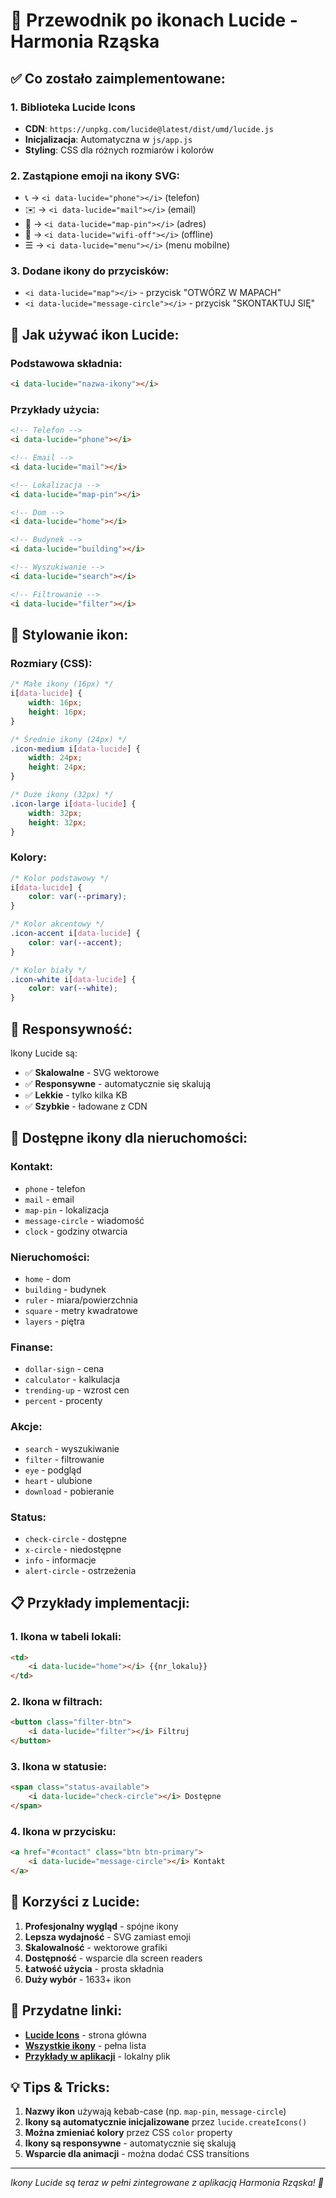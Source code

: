 # 🎨 Przewodnik po ikonach Lucide - Harmonia Rząska

## ✅ Co zostało zaimplementowane:

### **1. Biblioteka Lucide Icons**
- **CDN**: `https://unpkg.com/lucide@latest/dist/umd/lucide.js`
- **Inicjalizacja**: Automatyczna w `js/app.js`
- **Styling**: CSS dla różnych rozmiarów i kolorów

### **2. Zastąpione emoji na ikony SVG:**
- 📞 → `<i data-lucide="phone"></i>` (telefon)
- ✉️ → `<i data-lucide="mail"></i>` (email)
- 📍 → `<i data-lucide="map-pin"></i>` (adres)
- 📡 → `<i data-lucide="wifi-off"></i>` (offline)
- ☰ → `<i data-lucide="menu"></i>` (menu mobilne)

### **3. Dodane ikony do przycisków:**
- `<i data-lucide="map"></i>` - przycisk "OTWÓRZ W MAPACH"
- `<i data-lucide="message-circle"></i>` - przycisk "SKONTAKTUJ SIĘ"

## 🚀 Jak używać ikon Lucide:

### **Podstawowa składnia:**
```html
<i data-lucide="nazwa-ikony"></i>
```

### **Przykłady użycia:**
```html
<!-- Telefon -->
<i data-lucide="phone"></i>

<!-- Email -->
<i data-lucide="mail"></i>

<!-- Lokalizacja -->
<i data-lucide="map-pin"></i>

<!-- Dom -->
<i data-lucide="home"></i>

<!-- Budynek -->
<i data-lucide="building"></i>

<!-- Wyszukiwanie -->
<i data-lucide="search"></i>

<!-- Filtrowanie -->
<i data-lucide="filter"></i>
```

## 🎨 Stylowanie ikon:

### **Rozmiary (CSS):**
```css
/* Małe ikony (16px) */
i[data-lucide] {
    width: 16px;
    height: 16px;
}

/* Średnie ikony (24px) */
.icon-medium i[data-lucide] {
    width: 24px;
    height: 24px;
}

/* Duże ikony (32px) */
.icon-large i[data-lucide] {
    width: 32px;
    height: 32px;
}
```

### **Kolory:**
```css
/* Kolor podstawowy */
i[data-lucide] {
    color: var(--primary);
}

/* Kolor akcentowy */
.icon-accent i[data-lucide] {
    color: var(--accent);
}

/* Kolor biały */
.icon-white i[data-lucide] {
    color: var(--white);
}
```

## 📱 Responsywność:

Ikony Lucide są:
- ✅ **Skalowalne** - SVG wektorowe
- ✅ **Responsywne** - automatycznie się skalują
- ✅ **Lekkie** - tylko kilka KB
- ✅ **Szybkie** - ładowane z CDN

## 🔧 Dostępne ikony dla nieruchomości:

### **Kontakt:**
- `phone` - telefon
- `mail` - email
- `map-pin` - lokalizacja
- `message-circle` - wiadomość
- `clock` - godziny otwarcia

### **Nieruchomości:**
- `home` - dom
- `building` - budynek
- `ruler` - miara/powierzchnia
- `square` - metry kwadratowe
- `layers` - piętra

### **Finanse:**
- `dollar-sign` - cena
- `calculator` - kalkulacja
- `trending-up` - wzrost cen
- `percent` - procenty

### **Akcje:**
- `search` - wyszukiwanie
- `filter` - filtrowanie
- `eye` - podgląd
- `heart` - ulubione
- `download` - pobieranie

### **Status:**
- `check-circle` - dostępne
- `x-circle` - niedostępne
- `info` - informacje
- `alert-circle` - ostrzeżenia

## 📋 Przykłady implementacji:

### **1. Ikona w tabeli lokali:**
```html
<td>
    <i data-lucide="home"></i> {{nr_lokalu}}
</td>
```

### **2. Ikona w filtrach:**
```html
<button class="filter-btn">
    <i data-lucide="filter"></i> Filtruj
</button>
```

### **3. Ikona w statusie:**
```html
<span class="status-available">
    <i data-lucide="check-circle"></i> Dostępne
</span>
```

### **4. Ikona w przycisku:**
```html
<a href="#contact" class="btn btn-primary">
    <i data-lucide="message-circle"></i> Kontakt
</a>
```

## 🎯 Korzyści z Lucide:

1. **Profesjonalny wygląd** - spójne ikony
2. **Lepsza wydajność** - SVG zamiast emoji
3. **Skalowalność** - wektorowe grafiki
4. **Dostępność** - wsparcie dla screen readers
5. **Łatwość użycia** - prosta składnia
6. **Duży wybór** - 1633+ ikon

## 🔗 Przydatne linki:

- **[Lucide Icons](https://lucide.dev/)** - strona główna
- **[Wszystkie ikony](https://lucide.dev/icons/)** - pełna lista
- **[Przykłady w aplikacji](assets/lucide-icons-examples.html)** - lokalny plik

## 💡 Tips & Tricks:

1. **Nazwy ikon** używają kebab-case (np. `map-pin`, `message-circle`)
2. **Ikony są automatycznie inicjalizowane** przez `lucide.createIcons()`
3. **Można zmieniać kolory** przez CSS `color` property
4. **Ikony są responsywne** - automatycznie się skalują
5. **Wsparcie dla animacji** - można dodać CSS transitions

---

*Ikony Lucide są teraz w pełni zintegrowane z aplikacją Harmonia Rząska! 🎉*
